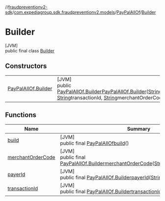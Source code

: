 //[fraudpreventionv2-sdk](../../../../index.md)/[com.expediagroup.sdk.fraudpreventionv2.models](../../index.md)/[PayPalAllOf](../index.md)/[Builder](index.md)

# Builder

[JVM]\
public final class [Builder](index.md)

## Constructors

| | |
|---|---|
| [PayPalAllOf.Builder](-pay-pal-all-of.-builder.md) | [JVM]<br>public [PayPalAllOf.Builder](index.md)[PayPalAllOf.Builder](-pay-pal-all-of.-builder.md)([String](https://docs.oracle.com/javase/8/docs/api/java/lang/String.html)payerId, [String](https://docs.oracle.com/javase/8/docs/api/java/lang/String.html)transactionId, [String](https://docs.oracle.com/javase/8/docs/api/java/lang/String.html)merchantOrderCode) |

## Functions

| Name | Summary |
|---|---|
| [build](build.md) | [JVM]<br>public final [PayPalAllOf](../index.md)[build](build.md)() |
| [merchantOrderCode](merchant-order-code.md) | [JVM]<br>public final [PayPalAllOf.Builder](index.md)[merchantOrderCode](merchant-order-code.md)([String](https://docs.oracle.com/javase/8/docs/api/java/lang/String.html)merchantOrderCode) |
| [payerId](payer-id.md) | [JVM]<br>public final [PayPalAllOf.Builder](index.md)[payerId](payer-id.md)([String](https://docs.oracle.com/javase/8/docs/api/java/lang/String.html)payerId) |
| [transactionId](transaction-id.md) | [JVM]<br>public final [PayPalAllOf.Builder](index.md)[transactionId](transaction-id.md)([String](https://docs.oracle.com/javase/8/docs/api/java/lang/String.html)transactionId) |
